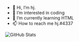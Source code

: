 - 👋 Hi, I’m hj.
- 👀 I’m interested in coding
- 🌱 I’m currently learning HTML
- 📫 How to reach me hj.#4337

![GitHub Stats](https://github-readme-stats.vercel.app/api?HjInYoMama&theme=radical)
